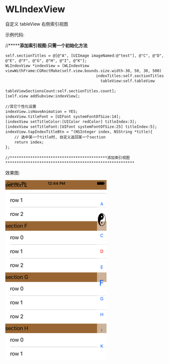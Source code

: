 # WLIndexView
自定义 tableView 右侧索引视图

示例代码:


//*******************************************添加索引视图:只需一个初始化方法**************************************
    
    self.sectionTitles = @[@"A", [UIImage imageNamed:@"test"], @"C", @"D", @"E", @"F", @"G", @"H", @"I", @"K"];
    WLIndexView *indexView = [WLIndexView viewWithFrame:CGRectMake(self.view.bounds.size.width-30, 50, 30, 500)
                                            indexTitles:self.sectionTitles
                                              tableView:self.tableView
                                 tableViewSectionsCount:self.sectionTitles.count];
    [self.view addSubview:indexView];
    
    //其它个性化设置
    indexView.isHaveAnimation = YES;
    indexView.titleFont = [UIFont systemFontOfSize:14];
    [indexView setTitleColor:[UIColor redColor] titleIndex:3];
    [indexView setTitleFont:[UIFont systemFontOfSize:25] titleIndex:5];
    indexView.tapIndexTitleBtn = ^(NSInteger index, NSString *title){
        // 选中某一个title时, 自定义返回某一个section
        return index;
    };
    
    //*******************************************添加索引视图*********************************************************

效果图:

![image](https://raw.githubusercontent.com/GitHubWanglei/WLIndexView/master/Simulator%20Screen%20Shot%202016%E5%B9%B41%E6%9C%884%E6%97%A5%2012.44.37.png)
